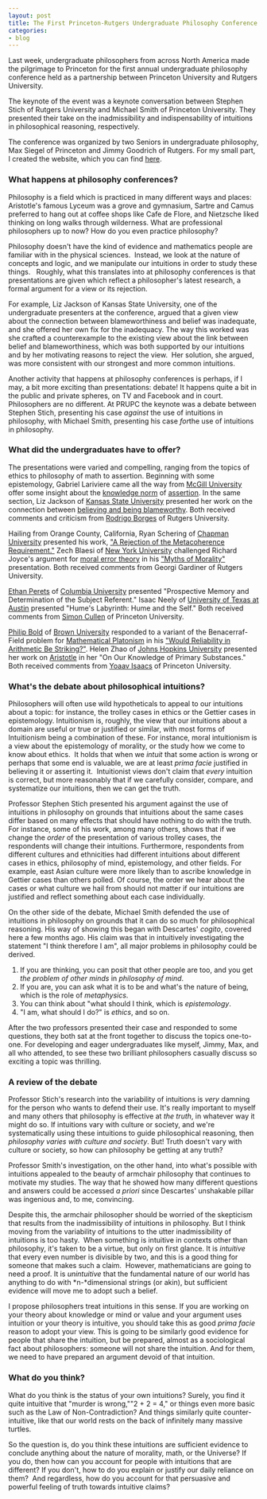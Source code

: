 ```yaml
---
layout: post
title: The First Princeton-Rutgers Undergraduate Philosophy Conference
categories:
- blog
---
```


Last week, undergraduate philosophers from across North America made the
pilgrimage to Princeton for the first annual undergraduate philosophy
conference held as a partnership between Princeton University and
Rutgers University.

The keynote of the event was a keynote conversation between Stephen
Stich of Rutgers University and Michael Smith of Princeton University.
They presented their take on the inadmissibility and indispensability of
intuitions in philosophical reasoning, respectively.

The conference was organized by two Seniors in undergraduate philosophy,
Max Siegel of Princeton and Jimmy Goodrich of Rutgers. For my small
part, I created the website, which you can find
[here](http://www.PRUPC.com).

### What happens at philosophy conferences?

Philosophy is a field which is practiced in many different ways and
places: Aristotle's famous Lyceum was a grove and gymnasium, Sartre and
Camus preferred to hang out at coffee shops like Cafe de Flore, and
Nietzsche liked thinking on long walks through wilderness. What are
professional philosophers up to now? How do you even practice
philosophy?

Philosophy doesn't have the kind of evidence and mathematics people are
familiar with in the physical sciences.  Instead, we look at the nature
of concepts and logic, and we manipulate our intuitions in order to
study these things.   Roughly, what this translates into at philosophy
conferences is that presentations are given which reflect a
philosopher's latest research, a formal argument for a view or its
rejection.

For example, Liz Jackson of Kansas State University, one of the
undergraduate presenters at the conference, argued that a given view
about the connection between blameworthiness and belief was inadequate,
and she offered her own fix for the inadequacy. The way this worked was
she crafted a counterexample to the existing view about the link between
belief and blameworthiness, which was both supported by our intuitions
and by her motivating reasons to reject the view.  Her solution, she
argued, was more consistent with our strongest and more common
intuitions.

Another activity that happens at philosophy conferences is perhaps, if I
may, a bit more exciting than presentations: debate! It happens quite a
bit in the public and private spheres, on TV and Facebook and in court.
Philosophers are no different. At PRUPC the keynote was a debate between
Stephen Stich, presenting his case *against* the use of intuitions in
philosophy, with Michael Smith, presenting his case *for*the use of
intuitions in philosophy.

### What did the undergraduates have to offer?

The presentations were varied and compelling, ranging from the topics of
ethics to philosophy of math to assertion. Beginning with some
epistemology, Gabriel Lariviere came all the way from [McGill
University](http://www.mcgill.ca) offer some insight about the
[knowledge
norm](http://cms.unige.ch/lettres/philo/wiki/Knowledge_Norm_of_Assertion)
of [assertion](http://plato.stanford.edu/entries/assertion/). In the
same section, Liz Jackson of [Kansas State
University](http://www.k-state.edu) presented her work on the connection
between [believing and being
blameworthy](http://certaindoubts.com/?p=3354). Both received comments
and criticism from [Rodrigo Borges](http://www.rodrigoborgesphil.net) of
Rutgers University.

Hailing from Orange County, California, Ryan Schering of [Chapman
University](https://www.chapman.edu) presented his work, ["A Rejection
of the Metacoherence
Requirement."](http://www.scribd.com/doc/204082171/A-Rejection-of-the-Metacoherence-Requirement)
Zech Blaesi of [New York University](http://www.nyu.edu) challenged
Richard Joyce's argument for [moral error
theory](http://plato.stanford.edu/entries/moral-anti-realism/) in his
["Myths of
Morality"](https://www.academia.edu/6287330/Myths_of_Morality_Joyces_Moral_Error_Theory_Meets_a_Pluralistic_Hypothesis)
presentation. Both received comments from Georgi Gardiner of Rutgers
University.

[Ethan Perets](http://www.columbiaspectator.com/author/ethan-perets) of
[Columbia University](http://www.columbia.edu) presented "Prospective
Memory and Determination of the Subject Referent." Isaac Neely of
[University of Texas at Austin](https://www.utexas.edu) presented
"Hume's Labyrinth: Hume and the Self." Both received comments from
[Simon
Cullen](http://www.princeton.edu/forbescollege/people/resident-graduate-student/simon-cullen/)
of Princeton University.

[Philip Bold](https://brown.academia.edu/PhilipBold) of [Brown
University](http://www.brown.edu) responded to a variant of the
Benacerraf-Field problem for [Mathematical
Platonism](http://plato.stanford.edu/entries/platonism-mathematics/) in
his ["Would Reliability in Arithmetic Be
Striking?"](https://www.academia.edu/6377488/Would_Reliability_in_Arithmetic_be_Striking).
Helen Zhao of [Johns Hopkins University](http://www.jhu.edu) presented
her work on [Aristotle](http://www.iep.utm.edu/aristotl/) in her "On Our
Knowledge of Primary Substances." Both received comments from [Yoaav
Isaacs](http://scholar.princeton.edu/yisaacs/) of Princeton University.

### What's the debate about philosophical intuitions?

Philosophers will often use wild hypotheticals to appeal to our
intuitions about a topic: for instance, the trolley cases in ethics or
the Gettier cases in epistemology. Intuitionism is, roughly, the view
that our intuitions about a domain are useful or true or justified or
similar, with most forms of Intuitionism being a combination of these.
For instance, moral intuitionism is a view about the epistemology of
morality, or the study how we come to know about ethics.  It holds that
when we *intuit* that some action is wrong or perhaps that some end is
valuable, we are at least *prima facie* justified in believing it or
asserting it.  Intuitionist views don't claim that *every* intuition is
correct, but more reasonably that if we carefully consider, compare, and
systematize our intuitions, then we can get the truth.

Professor Stephen Stich presented his argument against the use of
intuitions in philosophy on grounds that intuitions about the same cases
differ based on many effects that should have nothing to do with the
truth. For instance, some of his work, among many others, shows that if
we change the *order* of the presentation of various trolley cases, the
respondents will change their intuitions. Furthermore, respondents from
different cultures and ethnicities had different intuitions about
different cases in ethics, philosophy of mind, epistemology, and other
fields. For example, east Asian culture were more likely than to ascribe
knowledge in Gettier cases than others polled. Of course, the order we
hear about the cases or what culture we hail from should not matter if
our intuitions are justified and reflect something about each case
individually.

On the other side of the debate, Michael Smith defended the use of
intuitions in philosophy on grounds that it can do so much for
philosophical reasoning. His way of showing this began with Descartes'
*cogito*, covered here a few months ago. His claim was that in
intuitively investigating the statement "I think therefore I am", all
major problems in philosophy could be derived.

1.  If you are thinking, you can posit that other people are too,
and you get *the problem of other minds* in *philosophy of mind*.
2.  If you are, you can ask what it is to be and what's the nature
of being, which is the role of *metaphysics*.
3.  You can think about "what should I think, which is
*epistemology*.
4.  "I am, what should I do?" is *ethics*, and so on.

After the two professors presented their case and responded to some
questions, they both sat at the front together to discuss the topics
one-to-one. For developing and eager undergraduates like myself, Jimmy,
Max, and all who attended, to see these two brilliant philosophers
casually discuss so exciting a topic was thrilling.

### A review of the debate

Professor Stich's research into the variability of intuitions is *very*
damning for the person who wants to defend their use. It's really
important to myself and many others that philosophy is effective at *the
truth*, in whatever way it might do so. If intuitions vary with culture
or society, and we're systematically using these intuitions to guide
philosophical reasoning, then *philosophy varies with culture and
society*. But! Truth doesn't vary with culture or society, so how can
philosophy be getting at any truth?

Professor Smith's investigation, on the other hand, into what's possible
with intuitions appealed to the beauty of armchair philosophy that
continues to motivate my studies. The way that he showed how many
different questions and answers could be accessed *a priori* since
Descartes' unshakable pillar was ingenious and, to me, convincing.

Despite this, the armchair philosopher should be worried of the
skepticism that results from the inadmissibility of intuitions in
philosophy. But I think moving from the variability of intuitions to the
utter inadmissibility of intuitions is too hasty.  When something is
intuitive in contexts other than philosophy, it's taken to be a virtue,
but only on first glance. It is *intuitive* that every even number is
divisible by two, and this is a good thing for someone that makes such a
claim.  However, mathematicians are going to need a proof. It is
*unintuitive* that the fundamental nature of our world has anything to
do with *n-*dimensional strings (or akin), but sufficient evidence will
move me to adopt such a belief.

I propose philosophers treat intuitions in this sense. If you are
working on your theory about knowledge or mind or value and your
argument uses intuition or your theory is intuitive, you should take
this as good *prima facie* reason to adopt your view. This is going to
be similarly good evidence for people that share the intuition, but be
prepared, almost as a sociological fact about philosophers: someone will
not share the intuition. And for them, we need to have prepared an
argument devoid of that intuition.

### What do you think?

What do you think is the status of your own intuitions? Surely, you find
it quite intuitive that "murder is wrong,""2 + 2 = 4," or things even
more basic such as the Law of Non-Contradiction? And things similarly
quite counter-intuitive, like that our world rests on the back of
infinitely many massive turtles. 

So the question is, do you think these intuitions are sufficient
evidence to conclude anything about the nature of morality, math, or the
Universe? If you do, then how can you account for people with intuitions
that are different? If you don't, how to do you explain or justify our
daily reliance on them?  And regardless, how do you account for that
persuasive and powerful feeling of truth towards intuitive claims?
